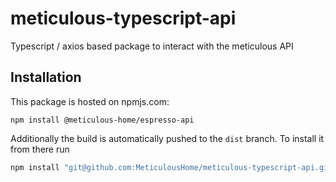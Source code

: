 # meticulous-typescript-api

Typescript / axios based package to interact with the meticulous API

## Installation

This package is hosted on npmjs.com:
```
npm install @meticulous-home/espresso-api
```

Additionally the build is automatically pushed to the `dist` branch.
To install it from there run

```typescript
npm install "git@github.com:MeticulousHome/meticulous-typescript-api.git#dist"
```
